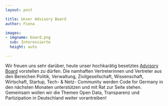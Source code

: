 ```yaml
---
layout: post

title: Unser Advisory Board
author: Fiona

images:
- imgname: board.png
  sub: Interessierte
  height: auto

---
```


Wir freuen uns sehr darüber, heute unser hochkarätig besetztes [Advisory Board][] vorstellen zu dürfen. Die namhaften Vertreterinnen und Vertreter aus den Bereichen Politik, Verwaltung, Zivilgesellschaft, Wissenschaft, Wirtschaft, Startup, Tech- & Netz- Community werden Code for Germany in den nächsten Monaten unterstützen und mit Rat zur Seite stehen. Gemeinsam wollen wir die Themen Open Data, Transparenz und Partizipation in Deutschland weiter vorantreiben!

[Advisory Board]: http://codefor.de/ueber